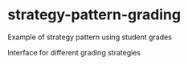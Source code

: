 # strategy-pattern-grading
Example of strategy pattern using student grades

Interface for different grading strategies
